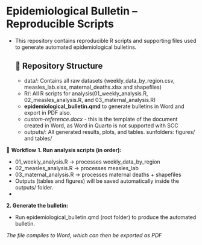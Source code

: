 # **Epidemiological Bulletin – Reproducible Scripts**
- This repository contains reproducible R scripts and supporting files used to generate automated epidemiological bulletins.

  ## 📂 Repository Structure

  - data/: Contains all raw datasets (weekly_data_by_region.csv, measles_lab.xlsx, maternal_deaths.xlsx and shapefiles)
  - R/: All R scripts for analysis(01_weekly_analysis.R, 02_measles_analysis.R, and 03_maternal_analysis.R)
  - **epidemiological_bulletin.qmd** to generate bulletins in Word and export in PDF also.
  - *custom-reference.docx* - this is the template of the document created in Word, as Word in Quarto is not supported with SCC
  - outputs/: All generated results, plots, and tables. sunfolders: figures/ and  tables/

🚀 **Workflow**
**1. Run analysis scripts (in order):**
  - 01_weekly_analysis.R → processes weekly_data_by_region
  - 02_measles_analysis.R → processes measles_lab
  - 03_maternal_analysis.R → processes maternal deaths + shapefiles
- Outputs (tables and figures) will be saved automatically inside the outputs/ folder.
- 
**2. Generate the bulletin:**
   - Run epidemiological_bulletin.qmd (root folder) to produce the automated bulletin.

*The file compiles to Word, which can then be exported as PDF*
